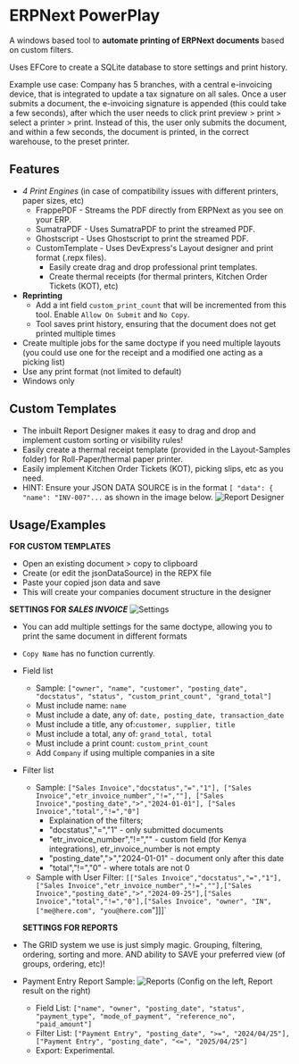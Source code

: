
# ERPNext PowerPlay

A windows based tool to **automate printing of ERPNext documents** based on custom filters.

Uses EFCore to create a SQLite database to store settings and print history.

Example use case: Company has 5 branches, with a central e-invoicing device, that is integrated to update a tax signature on all sales. Once a user submits a document, the e-invoicing signature is appended (this could take a few seconds), after which the user needs to click print preview > print > select a printer > print. Instead of this, the user only submits the document, and within a few seconds, the document is printed, in the correct warehouse, to the preset printer.
## Features

- *4 Print Engines* (in case of compatibility issues with different printers, paper sizes, etc)
  - FrappePDF - Streams the PDF directly from ERPNext as you see on your ERP.
  - SumatraPDF - Uses SumatraPDF to print the streamed PDF.
  - Ghostscript - Uses Ghostscript to print the streamed PDF.
  - CustomTemplate - Uses DevExpress's Layout designer and print format (.repx files).
    - Easily create drag and drop professional print templates.
    - Create thermal receipts (for thermal printers, Kitchen Order Tickets (KOT), etc)
- **Reprinting**
  - Add a int field `custom_print_count` that will be incremented from this tool. Enable `Allow On Submit` and `No Copy`.
  - Tool saves print history, ensuring that the document does not get printed multiple times
- Create multiple jobs for the same doctype if you need multiple layouts (you could use one for the receipt and a modified one acting as a picking list)
- Use any print format (not limited to default)
- Windows only

## Custom Templates
 - The inbuilt Report Designer makes it easy to drag and drop and implement custom sorting or visibility rules!
 - Easily create a thermal receipt template (provided in the Layout-Samples folder) for Roll-Paper/thermal paper printer.
 - Easily implement Kitchen Order Tickets (KOT), picking slips, etc as you need.
 - HINT: Ensure your JSON DATA SOURCE is in the format `[ "data": { "name": "INV-007"...` as shown in the image below.
![Report Designer](https://i.imgur.com/dcXvEbn.png)
## Usage/Examples

**FOR CUSTOM TEMPLATES**
- Open an existing document > copy to clipboard
- Create (or edit the jsonDataSource) in the REPX file
- Paste your copied json data and save
- This will create your companies document structure in the designer

**SETTINGS FOR _SALES INVOICE_**
![Settings](https://i.imgur.com/mrsVrLS.png)
- You can add multiple settings for the same doctype, allowing you to print the same document in different formats
- `Copy Name` has no function currently.
- Field list
  - Sample: `["owner", "name", "customer", "posting_date", "docstatus", "status", "custom_print_count", "grand_total"]`
  - Must include name: `name`
  - Must include a date, any of: `date, posting_date, transaction_date`
  - Must include a title, any of:`customer, supplier, title`
  - Must include a total, any of: `grand_total, total`
  - Must include a print count: `custom_print_count`
  - Add `Company` if using multiple companies in a site
- Filter list
  - Sample: `["Sales Invoice","docstatus","=","1"], ["Sales Invoice","etr_invoice_number","!=",""], ["Sales Invoice","posting_date",">","2024-01-01"], ["Sales Invoice","total","!=","0"]`
    - Explaination of the filters;
     - "docstatus","=","1" - only submitted documents
     - "etr_invoice_number","!=","" - custom field (for Kenya integrations), etr_invoice_number is not empty
     - "posting_date",">","2024-01-01" - document only after this date
     - "total","!=","0" - where totals are not 0
  - Sample with User Filter: `[["Sales Invoice","docstatus","=","1"],["Sales Invoice","etr_invoice_number","!=",""],["Sales Invoice","posting_date",">","2024-09-25"],["Sales Invoice","total","!=","0"],["Sales Invoice", "owner", "IN", ["me@here.com", "you@here.com`"]]]` 

  **SETTINGS FOR REPORTS**
- The GRID system we use is just simply magic. Grouping, filtering, ordering, sorting and more. AND ability to SAVE your preferred view (of groups, ordering, etc)!
- Payment Entry Report Sample:
![Reports](https://i.imgur.com/ufHsaq9.png) (Config on the left, Report result on the right)
  - Field List: `["name", "owner", "posting_date", "status", "payment_type", "mode_of_payment", "reference_no", "paid_amount"]`
  - Filter List: `["Payment Entry", "posting_date", ">=", "2024/04/25"],["Payment Entry", "posting_date", "<=", "2025/04/25"]`
  - Export: Experimental.